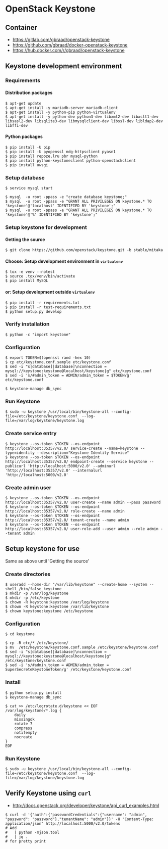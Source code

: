 OpenStack Keystone
==================


## Container

  * https://gitlab.com/gbraad/openstack-keystone
  * https://github.com/gbraad/docker-openstack-keystone
  * https://hub.docker.com/r/gbraad/openstack-keystone

Keystone development environment
--------------------------------

### Requirements

#### Distribution packages
```
$ apt-get update
$ apt-get install -y mariadb-server mariadb-client
$ apt-get install -y python-pip python-virtualenv
$ apt-get install -y python-dev python3-dev libxml2-dev libxslt1-dev libsasl2-dev libsqlite3-dev libmysqlclient-dev libssl-dev libldap2-dev libffi-dev
```

#### Python packages
```
$ pip install -U pip
$ pip install -U pyopenssl ndg-httpsclient pyasn1
$ pip install repoze.lru pbr mysql-python
$ pip install python-keystoneclient python-openstackclient
$ pip install uwsgi
```


### Setup database

```
$ service mysql start
```

```
$ mysql  -u root -ppass -e "create database keystone;"
$ mysql  -u root -ppass -e "GRANT ALL PRIVILEGES ON keystone.* TO 'keystone'@'localhost' IDENTIFIED BY 'keystone';"
$ mysql  -u root -ppass -e "GRANT ALL PRIVILEGES ON keystone.* TO 'keystone'@'%' IDENTIFIED BY 'keystone';"
```

### Setup keystone for development


#### Getting the source
```
$ git clone https://github.com/openstack/keystone.git -b stable/mitaka
```


#### Choose: Setup development environment in `virtualenv`
```
$ tox -e venv --notest
$ source .tox/venv/bin/activate
$ pip install MySQL
```

#### or: Setup development outside `virtualenv`
```
$ pip install -r requirements.txt
$ pip install -r test-requirements.txt
$ python setup.py develop
```

### Verify installation
```
$ python -c "import keystone"
```

### Configuration
```
$ export TOKEN=$(openssl rand -hex 10)
$ cp etc/keystone.conf.sample etc/keystone.conf
$ sed -i "s|database]|database]\nconnection = mysql://keystone:keystone@localhost/keystone|g" etc/keystone.conf
$ sed -i 's/#admin_token = ADMIN/admin_token = $TOKEN/g' etc/keystone.conf
```

```
$ keystone-manage db_sync
```


### Run Keystone
```
$ sudo -u keystone /usr/local/bin/keystone-all --config-file=/etc/keystone/keystone.conf  --log-file=/var/log/keystone/keystone.log
```


### Create service entry

```
$ keystone --os-token $TOKEN --os-endpoint http://localhost:35357/v2.0/ service-create --name=keystone --type=identity --description="Keystone Identity Service"
$ keystone --os-token $TOKEN --os-endpoint http://localhost:35357/v2.0/ endpoint-create --service keystone --publicurl 'http://localhost:5000/v2.0' --adminurl 'http://localhost:35357/v2.0' --internalurl 'http://localhost:5000/v2.0'
```

### Create admin user

```
$ keystone --os-token $TOKEN --os-endpoint http://localhost:35357/v2.0/ user-create --name admin --pass password
$ keystone --os-token $TOKEN --os-endpoint http://localhost:35357/v2.0/ role-create --name admin
$ keystone --os-token $TOKEN --os-endpoint http://localhost:35357/v2.0/ tenant-create --name admin
$ keystone --os-token $TOKEN --os-endpoint http://localhost:35357/v2.0/ user-role-add --user admin --role admin --tenant admin
```


Setup keystone for use
----------------------
Same as above until 'Getting the source'

### Create directories

```
$ useradd --home-dir "/var/lib/keystone" --create-home --system --shell /bin/false keystone
$ mkdir -p /var/log/keystone
$ mkdir -p /etc/keystone
$ chown -R keystone:keystone /var/log/keystone
$ chown -R keystone:keystone /var/lib/keystone
$ chown keystone:keystone /etc/keystone
```

### Configuration
```
$ cd keystone
```

```
$ cp -R etc/* /etc/keystone/
$ mv  /etc/keystone/keystone.conf.sample /etc/keystone/keystone.conf
$ sed -i "s|database]|database]\nconnection = mysql://keystone:keystone@localhost/keystone|g" /etc/keystone/keystone.conf
$ sed -i 's/#admin_token = ADMIN/admin_token = SuperSecreteKeystoneToken/g' /etc/keystone/keystone.conf
```

### Install
```
$ python setup.py install
$ keystone-manage db_sync
```

```
$ cat >> /etc/logrotate.d/keystone << EOF
/var/log/keystone/*.log {
    daily
    missingok
    rotate 7
    compress
    notifempty
    nocreate
}
EOF
```

### Run Keystone

```
$ sudo -u keystone /usr/local/bin/keystone-all --config-file=/etc/keystone/keystone.conf  --log-file=/var/log/keystone/keystone.log
```


## Verify Keystone using `curl`

  * http://docs.openstack.org/developer/keystone/api_curl_examples.html

```
$ curl -d '{"auth":{"passwordCredentials":{"username": "admin", "password": "password"},"tenantName": "admin"}}' -H "Content-Type: application/json" http://localhost:5000/v2.0/tokens
# Add
#   | python -mjson.tool
#   | jq .
# for pretty print
```

